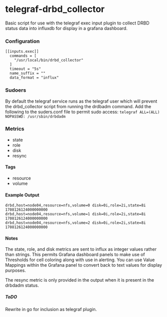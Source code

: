 # telegraf-drbd_collector
Basic script for use with the telegraf exec input plugin to collect DRBD status data into influxdb for display in a grafana dashboard.

### Configuration
```
[[inputs.exec]]
  commands = [
    "/usr/local/bin/drbd_collector"
  ]
  timeout = "5s"
  name_suffix = ""
  data_format = "influx"
```

### Sudoers
By default the telegraf service runs as the telegraf user which will prevent the drbd_collector script from running the drdbadm command.
Add the following to the suders.conf file to permit sudo access:
```telegraf ALL=(ALL) NOPASSWD: /usr/sbin/drbdadm```

### Metrics
- state
- role
- disk
- resync

#### Tags
- resource
- volume

#### Example Output
```
drbd,host=node04,resource=nfs,volume=0 disk=0i,role=2i,state=8i 1708126124000000000
drbd,host=node04,resource=nfs,volume=1 disk=0i,role=2i,state=8i 1708126124000000000
drbd,host=node04,resource=nfs,volume=2 disk=0i,role=2i,state=8i 1708126124000000000
```

#### Notes
The state, role, and disk metrics are sent to influx as integer values rather than strings. This permits Grafana dashboard panels
to make use of Thresholds for cell coloring along with use in alerting. You can use Value Mappings within the Grafana panel to
convert back to text values for display purposes.

The resync metric is only provided in the output when it is present in the drbdadm status.

##### ToDO
Rewrite in go for inclusion as telegraf plugin.
